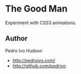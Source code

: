 # The Good Man
Experiment with CSS3 animations.

## Author
Pedro Ivo Hudson

+ http://pedroivo.com/
+ http://github.com/podrivo